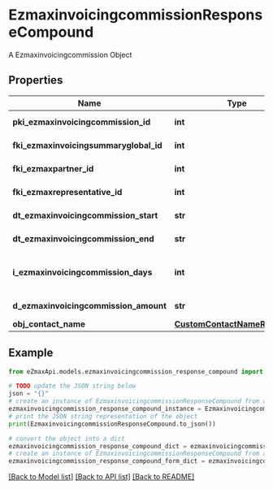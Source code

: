 # EzmaxinvoicingcommissionResponseCompound

A Ezmaxinvoicingcommission Object

## Properties

Name | Type | Description | Notes
------------ | ------------- | ------------- | -------------
**pki_ezmaxinvoicingcommission_id** | **int** | The unique ID of the Ezmaxinvoicingcommission | [optional] 
**fki_ezmaxinvoicingsummaryglobal_id** | **int** | The unique ID of the Ezmaxinvoicingsummaryglobal | [optional] 
**fki_ezmaxpartner_id** | **int** | The unique ID of the Ezmaxpartner | [optional] 
**fki_ezmaxrepresentative_id** | **int** | The unique ID of the Ezmaxrepresentative | [optional] 
**dt_ezmaxinvoicingcommission_start** | **str** | The start date for the Ezmaxinvoicingcommission | 
**dt_ezmaxinvoicingcommission_end** | **str** | The end date for the Ezmaxinvoicingcommission | 
**i_ezmaxinvoicingcommission_days** | **int** | This is the number of days during the month on which the Ezmaxinvoigcommission applies | 
**d_ezmaxinvoicingcommission_amount** | **str** | The amount of Ezmaxinvoicingcommission | 
**obj_contact_name** | [**CustomContactNameResponse**](CustomContactNameResponse.md) |  | [optional] 

## Example

```python
from eZmaxApi.models.ezmaxinvoicingcommission_response_compound import EzmaxinvoicingcommissionResponseCompound

# TODO update the JSON string below
json = "{}"
# create an instance of EzmaxinvoicingcommissionResponseCompound from a JSON string
ezmaxinvoicingcommission_response_compound_instance = EzmaxinvoicingcommissionResponseCompound.from_json(json)
# print the JSON string representation of the object
print(EzmaxinvoicingcommissionResponseCompound.to_json())

# convert the object into a dict
ezmaxinvoicingcommission_response_compound_dict = ezmaxinvoicingcommission_response_compound_instance.to_dict()
# create an instance of EzmaxinvoicingcommissionResponseCompound from a dict
ezmaxinvoicingcommission_response_compound_form_dict = ezmaxinvoicingcommission_response_compound.from_dict(ezmaxinvoicingcommission_response_compound_dict)
```
[[Back to Model list]](../README.md#documentation-for-models) [[Back to API list]](../README.md#documentation-for-api-endpoints) [[Back to README]](../README.md)


